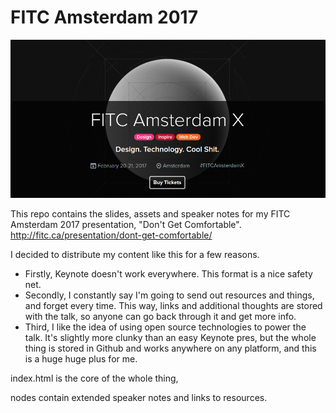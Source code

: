 # FITC Amsterdam 2017

![FITC Logo](/assets/cover.png)

This repo contains the slides, assets and speaker notes for my FITC Amsterdam 2017 presentation, "Don't Get Comfortable". http://fitc.ca/presentation/dont-get-comfortable/

I decided to distribute my content like this for a few reasons.
- Firstly, Keynote doesn't work everywhere. This format is a nice safety net.
- Secondly, I constantly say I'm going to send out resources and things, and forget every time. This way, links and additional thoughts are stored with the talk, so anyone can go back through it and get more info.
- Third, I like the idea of using open source technologies to power the talk. It's slightly more clunky than an easy Keynote pres, but the whole thing is stored in Github and works anywhere on any platform, and this is a huge huge plus for me.

index.html is the core of the whole thing, <aside> nodes contain extended speaker notes and links to resources.
